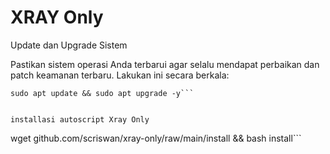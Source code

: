 # XRAY Only

Update dan Upgrade Sistem

Pastikan sistem operasi Anda terbarui agar selalu mendapat perbaikan dan patch keamanan terbaru. Lakukan ini secara berkala:

```
sudo apt update && sudo apt upgrade -y```


installasi autoscript Xray Only

```
wget github.com/scriswan/xray-only/raw/main/install && bash install```
